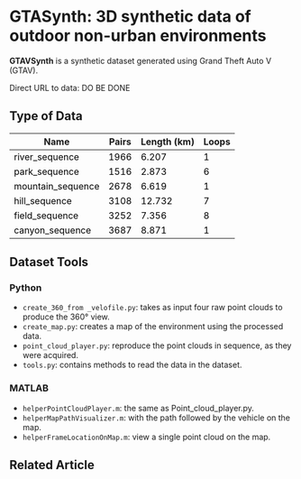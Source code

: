 # GTASynth: 3D synthetic data of outdoor non-urban environments
**GTAVSynth** is a synthetic dataset generated using Grand Theft Auto V (GTAV).


Direct URL to data: DO BE DONE

## Type of Data
<table class="tg">
<thead>
  <tr>
    <th class="tg-0pky">Name</th>
    <th class="tg-0pky">Pairs</th>
    <th class="tg-0lax">Length (km)</th>
    <th class="tg-0lax">Loops</th>
  </tr>
</thead>
<tbody>
  <tr>
    <td class="tg-0pky"><span style="font-weight:400;font-style:normal;text-decoration:none;color:#000;background-color:transparent">river_sequence</span></td>
    <td class="tg-0pky"><span style="font-weight:400;font-style:normal;text-decoration:none;color:#000;background-color:transparent">1966</span></td>
    <td class="tg-0lax"><span style="font-weight:400;font-style:normal;text-decoration:none;color:#000;background-color:transparent">6.207</span></td>
    <td class="tg-0lax"><span style="font-weight:400;font-style:normal;text-decoration:none;color:#000;background-color:transparent">1</span></td>
  </tr>
  <tr>
    <td class="tg-0pky"><span style="font-weight:400;font-style:normal;text-decoration:none;color:#000;background-color:transparent">park_sequence</span></td>
    <td class="tg-0pky"><span style="font-weight:400;font-style:normal;text-decoration:none;color:#000;background-color:transparent">1516</span></td>
    <td class="tg-0lax"><span style="font-weight:400;font-style:normal;text-decoration:none;color:#000;background-color:transparent">2.873</span></td>
    <td class="tg-0lax"><span style="font-weight:400;font-style:normal;text-decoration:none;color:#000;background-color:transparent">6</span></td>
  </tr>
  <tr>
    <td class="tg-0pky"><span style="font-weight:400;font-style:normal;text-decoration:none;color:#000;background-color:transparent">mountain_sequence</span></td>
    <td class="tg-0pky"><span style="font-weight:400;font-style:normal;text-decoration:none;color:#000;background-color:transparent">2678</span></td>
    <td class="tg-0lax"><span style="font-weight:400;font-style:normal;text-decoration:none;color:#000;background-color:transparent">6.619</span></td>
    <td class="tg-0lax"><span style="font-weight:400;font-style:normal;text-decoration:none;color:#000;background-color:transparent">1</span></td>
  </tr>
  <tr>
    <td class="tg-0pky"><span style="font-weight:400;font-style:normal;text-decoration:none;color:#000;background-color:transparent">hill_sequence</span></td>
    <td class="tg-0pky"><span style="font-weight:400;font-style:normal;text-decoration:none;color:#000;background-color:transparent">3108</span></td>
    <td class="tg-0lax"><span style="font-weight:400;font-style:normal;text-decoration:none;color:#000;background-color:transparent">12.732</span></td>
    <td class="tg-0lax"><span style="font-weight:400;font-style:normal;text-decoration:none;color:#000;background-color:transparent">7</span></td>
  </tr>
  <tr>
    <td class="tg-0pky"><span style="font-weight:400;font-style:normal;text-decoration:none;color:#000;background-color:transparent">field_sequence</span></td>
    <td class="tg-0pky"><span style="font-weight:400;font-style:normal;text-decoration:none;color:#000;background-color:transparent">3252</span></td>
    <td class="tg-0lax"><span style="font-weight:400;font-style:normal;text-decoration:none;color:#000;background-color:transparent">7.356</span></td>
    <td class="tg-0lax"><span style="font-weight:400;font-style:normal;text-decoration:none;color:#000;background-color:transparent">8</span></td>
  </tr>
  <tr>
    <td class="tg-0pky"><span style="font-weight:400;font-style:normal;text-decoration:none;color:#000;background-color:transparent">canyon_sequence</span></td>
    <td class="tg-0pky"><span style="font-weight:400;font-style:normal;text-decoration:none;color:#000;background-color:transparent">3687</span></td>
    <td class="tg-0lax"><span style="font-weight:400;font-style:normal;text-decoration:none;color:#000;background-color:transparent">8.871</span></td>
    <td class="tg-0lax"><span style="font-weight:400;font-style:normal;text-decoration:none;color:#000;background-color:transparent">1</span></td>
  </tr>
</tbody>
</table>

## Dataset Tools
### Python
* `create_360_from _velofile.py`: takes as input four raw point clouds to produce the 360° view.
* `create_map.py`: creates a map of the environment using the processed data.
* `point_cloud_player.py`: reproduce the point clouds in sequence, as they were acquired.
* `tools.py`: contains methods to read the data in the dataset.

### MATLAB
* `helperPointCloudPlayer.m`: the same as Point_cloud_player.py.
* `helperMapPathVisualizer.m`: with the path followed by the vehicle on the map.
* `helperFrameLocationOnMap.m`: view a single point cloud on the map.

## Related Article
